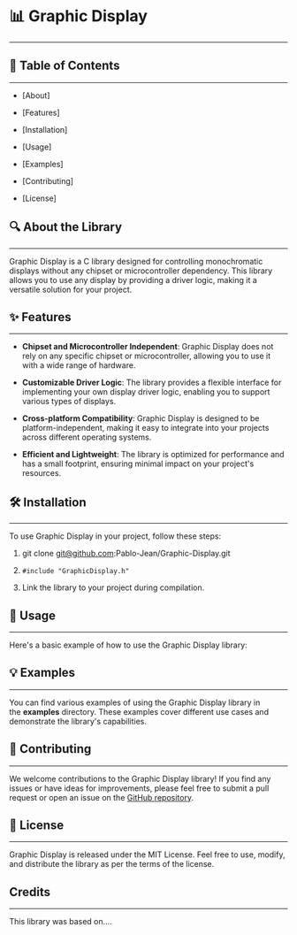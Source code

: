 # 📊 Graphic Display
------------------

## 📖 Table of Contents
--------------------

*   [About]
    
*   [Features]
    
*   [Installation]
    
*   [Usage]
    
*   [Examples]
    
*   [Contributing]
    
*   [License]
    

##  🔍 About the Library
--------------------

Graphic Display is a C library designed for controlling monochromatic displays without any chipset or microcontroller dependency. This library allows you to use any display by providing a driver logic, making it a versatile solution for your project.

## ✨ Features
----------

*   **Chipset and Microcontroller Independent**: Graphic Display does not rely on any specific chipset or microcontroller, allowing you to use it with a wide range of hardware.
    
*   **Customizable Driver Logic**: The library provides a flexible interface for implementing your own display driver logic, enabling you to support various types of displays.
    
*   **Cross-platform Compatibility**: Graphic Display is designed to be platform-independent, making it easy to integrate into your projects across different operating systems.
    
*   **Efficient and Lightweight**: The library is optimized for performance and has a small footprint, ensuring minimal impact on your project's resources.
    

## 🛠️ Installation
----------------

To use Graphic Display in your project, follow these steps:

1.  git clone git@github.com:Pablo-Jean/Graphic-Display.git
    
2.  ```#include "GraphicDisplay.h"```
    
3.  Link the library to your project during compilation.
    

## 🚀 Usage
--------

Here's a basic example of how to use the Graphic Display library:

## 💡 Examples
-----------

You can find various examples of using the Graphic Display library in the **examples** directory. These examples cover different use cases and demonstrate the library's capabilities.

## 🤝 Contributing
---------------

We welcome contributions to the Graphic Display library! If you find any issues or have ideas for improvements, please feel free to submit a pull request or open an issue on the [GitHub repository](https://github.com/your-username/graphic-display).

## 📄 License
----------

Graphic Display is released under the MIT License. Feel free to use, modify, and distribute the library as per the terms of the license.

## Credits
----------

This library was based on....
